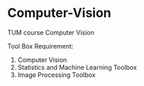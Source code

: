 # Computer-Vision
TUM course Computer Vision

Tool Box Requirement:
1. Computer Vision
2. Statistics and Machine Learning Toolbox
3. Image Processing Toolbox
